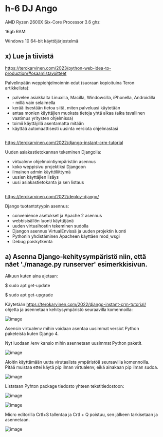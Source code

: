 # h-6 DJ Ango

AMD Ryzen 2600X Six-Core Processor 3.6 ghz

16gb RAM

Windows 10 64-bit käyttöjärjestelmä  

##  



## x) Lue ja tiivistä  
  

https://terokarvinen.com/2023/python-web-idea-to-production/#osaamistavoitteet  

Palvelinpään weppiohjelmoinnin edut (suoraan kopioituina Teron artikkelista):  

- palvelee asiakkaita Linuxilla, Macilla, Windowsilla, iPhonella, Androidilla - millä vain selaimella
- kerää itsestään tietoa siitä, miten palveluasi käytetään
- antaa monien käyttäjien muokata tietoja yhtä aikaa (aika tavallinen vaatimus yritysten ohjelmissa)
- toimii käyttäjillä asentamatta mitään
- käyttää automaattisesti uusinta versiota ohjelmastasi

##

https://terokarvinen.com/2022/django-instant-crm-tutorial  

Uuden asiakastietokannan tekeminen Djangolla:  

- virtualenv ohjelmointiympäristön asennus  
- koko weppisivu projektiksi Djangoon  
- ilmainen admin käyttöliittymä
- uusien käyttäjien lisäys
- uusi asiakastietokanta ja sen listaus

##  

https://terokarvinen.com/2022/deploy-django/  

Django tuotantotyypin asennus:  

- convenience asetukset ja Apache 2 asennus
- webbisisällön luonti käyttäjänä
- uuden virtualhostin tekeminen sudolla  
- Djangon asennus VirtualEnvissä ja uuden projektin luonti
- Pythonin yhdistäminen Apacheen käyttäen mod_wsgi
- Debug poiskytkentä

##  

## a) Asenna Django-kehitysympäristö niin, että näet './manage.py runserver' esimerkkisivun.  

Alkuun kuten aina ajetaan:  

$ sudo apt get-update 
  
$ sudo apt get-upgrade

Käytetään https://terokarvinen.com/2022/django-instant-crm-tutorial/ ohjetta ja asennetaan kehitysympäristö seuraavilla komennoilla:  

![image](https://github.com/aarott/linuxpalvelimet/assets/78908566/30e62204-0c2e-441b-9dae-8e533e6ef151)

  

Asensin virtualenv mihin voidaan asentaa uusimmat versiot Python paketeista kuten Django 4.  

  
Nyt luodaan /env kansio mihin asennetaan uusimmat Python paketit.  

![image](https://github.com/aarott/linuxpalvelimet/assets/78908566/28e89aea-229d-443f-a868-34822502c819)  


Aloitin käyttämään uutta virutaalista ympäristöä seuraavilla komennoilla. Pitää muistaa ettei käytä pip ilman virtualenv, eikä ainakaan pip ilman sudoa.  

![image](https://github.com/aarott/linuxpalvelimet/assets/78908566/42ff60e0-e549-4a15-a123-b2587604abd9)  

Listataan Pyhton package tiedosto yhteen tekstitiedostoon:  

![image](https://github.com/aarott/linuxpalvelimet/assets/78908566/f0954bac-6e6a-4633-989d-50d9489e45d3)  

![image](https://github.com/aarott/linuxpalvelimet/assets/78908566/6b1ed468-34e0-483a-9fb9-a9de2fa3259d)  

Micro editorilla Crtl+S tallentaa ja Crtl + Q poistuu, sen jälkeen tarkisetaan ja asennetaan.  

![image](https://github.com/aarott/linuxpalvelimet/assets/78908566/0bf428f5-c481-40d4-b4fa-bf2826f6159c)

























